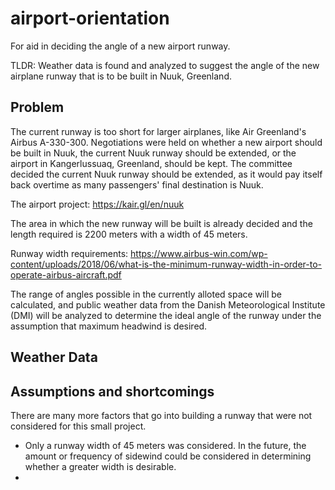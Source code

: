 # airport-orientation
For aid in deciding the angle of a new airport runway.

TLDR: Weather data is found and analyzed to suggest the angle of the new airplane runway that is to be built in Nuuk, Greenland.

## Problem
The current runway is too short for larger airplanes, like Air Greenland's Airbus A-330-300. Negotiations were held on whether a new airport should be built in Nuuk, the current Nuuk runway should be extended, or the airport in Kangerlussuaq, Greenland, should be kept. The committee decided the current Nuuk runway should be extended, as it would pay itself back overtime as many passengers' final destination is Nuuk.

The airport project: https://kair.gl/en/nuuk

The area in which the new runway will be built is already decided and the length required is 2200 meters with a width of 45 meters.

Runway width requirements: https://www.airbus-win.com/wp-content/uploads/2018/06/what-is-the-minimum-runway-width-in-order-to-operate-airbus-aircraft.pdf

The range of angles possible in the currently alloted space will be calculated, and public weather data from the Danish Meteorological Institute (DMI) will be analyzed to determine the ideal angle of the runway under the assumption that maximum headwind is desired.

## Weather Data


## Assumptions and shortcomings
There are many more factors that go into building a runway that were not considered for this small project.
- Only a runway width of 45 meters was considered. In the future, the amount or frequency of sidewind could be considered in determining whether a greater width is desirable.
- 
